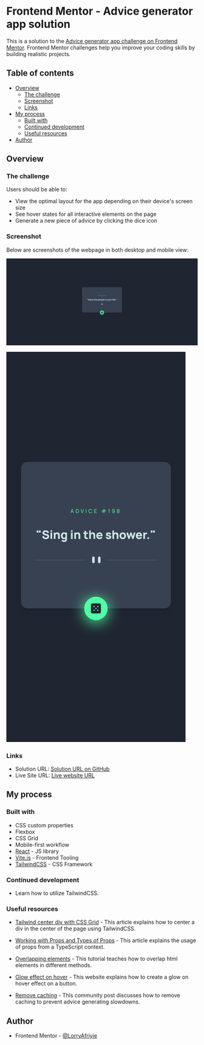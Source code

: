 # Frontend Mentor - Advice generator app solution

This is a solution to
the [Advice generator app challenge on Frontend Mentor](https://www.frontendmentor.io/challenges/advice-generator-app-QdUG-13db).
Frontend Mentor challenges help you improve your coding skills by building realistic projects.

## Table of contents

- [Overview](#overview)
    - [The challenge](#the-challenge)
    - [Screenshot](#screenshot)
    - [Links](#links)
- [My process](#my-process)
    - [Built with](#built-with)
    - [Continued development](#continued-development)
    - [Useful resources](#useful-resources)
- [Author](#author)

## Overview

### The challenge

Users should be able to:

- View the optimal layout for the app depending on their device's screen size
- See hover states for all interactive elements on the page
- Generate a new piece of advice by clicking the dice icon

### Screenshot

Below are screenshots of the webpage in both desktop and mobile view:

![Desktop Screenshot](./public/screenshots/desktop_version.png)

![Mobile Screenshot](./public/screenshots/mobile_version.png)

### Links

- Solution URL: [Solution URL on GitHub](https://github.com/LorryAfriyie/advice-generator-app)
- Live Site URL: [Live website URL](https://lorryafriyie.github.io/advice-generator-app)

## My process

### Built with

- CSS custom properties
- Flexbox
- CSS Grid
- Mobile-first workflow
- [React](https://reactjs.org/) - JS library
- [Vite.js](https://vitejs.dev/) - Frontend Tooling
- [TailwindCSS](https://tailwindcss.com/) - CSS Framework

### Continued development

- Learn how to utilize TailwindCSS.

### Useful resources

- [Tailwind center div with CSS Grid](https://daily-dev-tips.com/posts/center-elements-with-tailwind-css/) - This
  article explains how to center a div in the center of the page using TailwindCSS.

- [Working with Props and Types of Props](https://www.kindacode.com/article/react-typescript-working-with-props-and-types-of-props/) -
  This article explains the usage of props from a TypeScript context.

- [Overlapping elements](https://www.youtube.com/watch?v=qyQm8YeGMJQ) -
  This tutorial teaches how to overlap html elements in different methods.

- [Glow effect on hover](https://superdevresources.com/css-button-glow-effect/) -
  This website explains how to create a glow on hover effect on a button.

- [Remove caching](https://www.answeroverflow.com/m/1166035177504514149) - This community post discusses how to remove
  caching to prevent advice generating slowdowns.

## Author

- Frontend Mentor - [@LorryAfriyie](https://www.frontendmentor.io/profile/LorryAfriyie)

